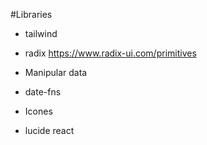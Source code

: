 #Libraries
- tailwind
- radix
https://www.radix-ui.com/primitives

 - Manipular data
- date-fns

 - Icones
- lucide react
